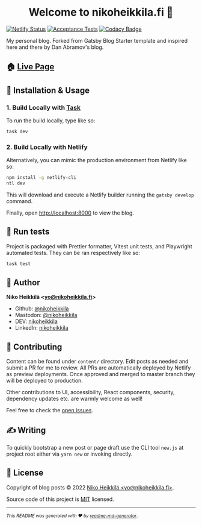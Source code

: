 <h1 align="center">Welcome to nikoheikkila.fi 👋</h1>

[![Netlify Status](https://api.netlify.com/api/v1/badges/2296609f-151b-491d-b3f8-d908eb78e4f5/deploy-status)](https://app.netlify.com/sites/nikoheikkila/deploys)
[![Acceptance Tests](https://github.com/nikoheikkila/nikoheikkila.fi/actions/workflows/ci.yml/badge.svg)](https://github.com/nikoheikkila/nikoheikkila.fi/actions/workflows/ci.yml)
[![Codacy Badge](https://api.codacy.com/project/badge/Grade/587ffb2f1f2c47bcb6a3141574dbb440)](https://www.codacy.com/app/nikoheikkila/nikoheikkila.fi?utm_source=github.com&utm_medium=referral&utm_content=nikoheikkila/nikoheikkila.fi&utm_campaign=Badge_Grade)

My personal blog. Forked from Gatsby Blog Starter template and inspired here and there by Dan Abramov's blog.

## 🏠 [Live Page](https://nikoheikkila.fi/)

## 🔧 Installation & Usage

### 1. Build Locally with [Task](https://taskfile.dev)

To run the build locally, type like so:

```bash
task dev
```

### 2. Build Locally with Netlify

Alternatively, you can mimic the production environment from Netlify like so:

```bash
npm install -g netlify-cli
ntl dev
```

This will download and execute a Netlify builder running the `gatsby develop` command.

Finally, open <http://localhost:8000> to view the blog.

## 🤖 Run tests

Project is packaged with Prettier formatter, Vitest unit tests, and Playwright automated tests. They can be ran respectively like so:

```bash
task test
```

## 👤 Author

**Niko Heikkilä &lt;yo@nikoheikkila.fi&gt;**

-   Github: [@nikoheikkila](https://github.com/nikoheikkila)
-   Mastodon: [@nikoheikkila](https://fosstodon.org/@nikoheikkila)
-   DEV: [nikoheikkila](https://dev.to/nikoheikkila)
-   LinkedIn: [nikoheikkila](https://www.linkedin.com/in/nikoheikkila)

## 🤝 Contributing

Content can be found under `content/` directory. Edit posts as needed and submit a PR for me to review. All PRs are automatically deployed by Netlify as preview deployments. Once approved and merged to master branch they will be deployed to production.

Other contributions to UI, accessibility, React components, security, dependency updates etc. are warmly welcome as well!

Feel free to check the [open issues](https://github.com/nikoheikkila/nikoheikkila.fi/issues).

## ✍️ Writing

To quickly bootstrap a new post or page draft use the CLI tool `new.js` at project root either via `yarn new` or invoking directly.

## 📝 License

Copyright of blog posts © 2022 [Niko Heikkilä &lt;yo@nikoheikkila.fi&gt;](https://github.com/nikoheikkila).

Source code of this project is [MIT](https://github.com/nikoheikkila/nikoheikkila.fi/blob/master/LICENSE-website) licensed.

---

<small>_This README was generated with ❤️ by [readme-md-generator](https://github.com/kefranabg/readme-md-generator)_.</small>
